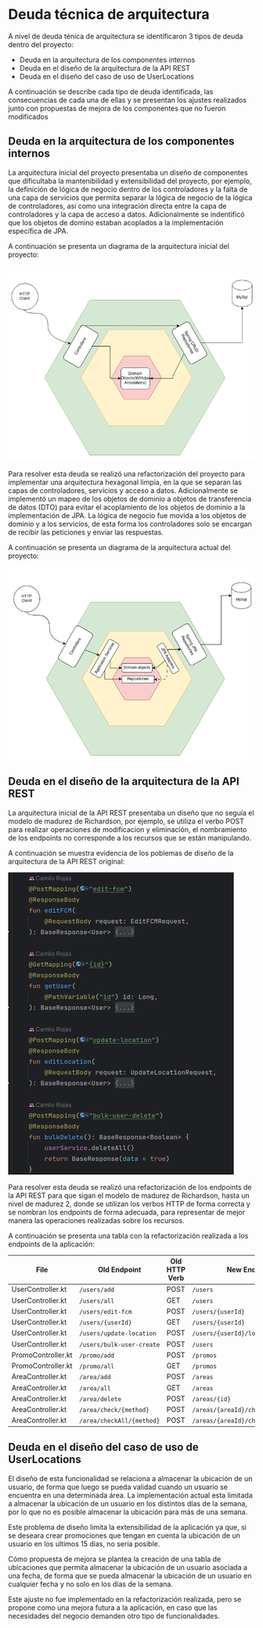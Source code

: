 # Deuda técnica de arquitectura
A nivel de deuda ténica de arquitectura se identificaron 3 tipos de deuda dentro del proyecto: 

* Deuda en la arquitectura de los componentes internos
* Deuda en el diseño de la arquitectura de la API REST
* Deuda en el diseño del caso de uso de UserLocations

A continuación se describe cada tipo de deuda identificada, las consecuencias de cada una de ellas y se presentan los ajustes realizados
junto con propuestas de mejora de los componentes que no fueron modificados

## Deuda en la arquitectura de los componentes internos
La arquitectura inicial del proyecto presentaba un diseño de componentes que dificultaba la mantenibilidad y extensibilidad del proyecto,
por ejemplo, la definición de lógica de negocio dentro de los controladores y la falta de una capa de servicios que permita separar
la lógica de negocio de la lógica de controladores, así como una integración directa entre la capa de controladores y la capa de acceso 
a datos.
Adicionalmente se indentificó que los objetos de domino estaban acoplados a la implementación específica de JPA.

A continuación se presenta un diagrama de la arquitectura inicial del proyecto:

![Initial architecture.png](img/architecture-debt/InitialArchitecture.png)

Para resolver esta deuda se realizó una refactorización del proyecto para implementar una arquitectura hexagonal limpia, en la que se
separan las capas de controladores, servicios y acceso a datos. Adicionalmente se implementó un mapeo de los objetos de dominio a objetos
de transferencia de datos (DTO) para evitar el acoplamiento de los objetos de dominio a la implementación de JPA. La lógica de negocio 
fue movida a los objetos de dominio y a los servicios, de esta forma los controladores solo se encargan de recibir las peticiones y
enviar las respuestas.

A continuación se presenta un diagrama de la arquitectura actual del proyecto:

![Actual architecture.png](img/architecture-debt/ActualArchitecture.png)

## Deuda en el diseño de la arquitectura de la API REST
La arquitectura inicial de la API REST presentaba un diseño que no seguía el modelo de madurez de Richardson, por ejemplo, 
se utiliza el verbo POST para realizar operaciones de modificacion y eliminación, el nombramiento de los endpoints no corresponde
a los recursos que se están manipulando.

A continuación se muestra evidencia de los poblemas de diseño de la arquitectura de la API REST original:

![Rest bad design example.png](img/architecture-debt/restBadEndpoints.png)

Para resolver esta deuda se realizó una refactorización de los endpoints de la API REST para que sigan el modelo de madurez de Richardson, 
hasta un nivel de madurez 2, donde se utilizan los verbos HTTP de forma correcta y se nombran los endpoints de forma adecuada, para 
representar de mejor manera las operaciones realizadas sobre los recursos.

A continuación se presenta una tabla con la refactorización realizada a los endpoints de la aplicación:

| File               | Old Endpoint              | Old HTTP Verb | New Endpoint                        | New HTTP Verb | OperationName              |
|--------------------|---------------------------|---------------|-------------------------------------|---------------|----------------------------|
| UserController.kt  | `/users/add`              | POST          | `/users`                            | POST          | createUser                 |
| UserController.kt  | `/users/all`              | GET           | `/users`                            | GET           | getAllUsers                |
| UserController.kt  | `/users/edit-fcm`         | POST          | `/users/{userId}`                   | PATCH         | patchUser                  |
| UserController.kt  | `/users/{userId}`         | GET           | `/users/{userId}`                   | GET           | getUserById                |
| UserController.kt  | `/users/update-location`  | POST          | `/users/{userId}/locations/{day}`   | PUT           | editLocationByDayAndUserId |
| UserController.kt  | `/users/bulk-user-create` | POST          | `/users`                            | DELETE        | deleteAllUsers             |
| PromoController.kt | `/promo/add`              | POST          | `/promos`                           | POST          | createPromo                |
| PromoController.kt | `/promo/all`              | GET           | `/promos`                           | GET           | getAllPromos               |
| AreaController.kt  | `/area/add`               | POST          | `/areas`                            | POST          | createArea                 |
| AreaController.kt  | `/area/all`               | GET           | `/areas`                            | GET           | getAllAreas                |
| AreaController.kt  | `/area/delete`            | POST          | `/areas/{id}`                       | DELETE        | deleteAreaById             |
| AreaController.kt  | `/area/check/{method}`    | POST          | `/areas/{areaId}/check/{method}`    | POST          | checkPointInArea           |
| AreaController.kt  | `/area/checkAll/{method}` | POST          | `/areas/{areaId}/checkall/{method}` | POST          | checkAllPointsInArea       |

## Deuda en el diseño del caso de uso de UserLocations
El diseño de esta funcionalidad se relaciona a almacenar la ubicación de un usuario, de forma que luego se pueda validad cuando
un usuario se encuentra en una determinada área. La implementación actual esta limitada a almacenar la ubicación de un usuario
en los distintos días de la semana, por lo que no es posible almacenar la ubicación para más de una semana. 

Este problema de diseño limita la extensibilidad de la aplicación ya que, si se deseara crear promociones que tengan en
cuenta la ubicación de un usuario en los ultimos 15 días, no sería posible.

Cómo propuesta de mejora se plantea la creación de una tabla de ubicaciones que permita almacenar la ubicación de un usuario
asociada a una fecha, de forma que se pueda almacenar la ubicación de un usuario en cualquier fecha y no solo en los días de la semana.

Este ajuste no fue implementado en la refactorización realizada, pero se propone como una mejora futura a la aplicación, en caso que 
las necesidades del negocio demanden otro tipo de funcionalidades.